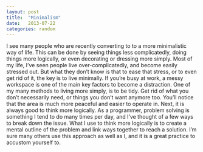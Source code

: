 ```yaml
---
layout: post
title:  "Minimalism"
date:   2013-07-22
categories: random
---
```


I see many people who are recently converting to to a more minimalistic way of life. This can be done by seeing things less complicatedly, doing things more logically, or even decorating or dressing more simply. Most of my life, I’ve seen people live over-complicatedly, and become easily stressed out. But what they don’t know is that to ease that stress, or to even get rid of it, the key is to live minimally. If you’re busy at work, a messy workspace is one of the main key factors to become a distraction. One of my many methods to living more simply, is to be tidy. Get rid of what you don’t necessarily need, or things you don’t want anymore too. You’ll notice that the area is much more peaceful and easier to operate in. Next, it is always good to think more logically. As a programmer, problem solving is something I tend to do many times per day, and I’ve thought of a few ways to break down the issue. What I use to think more logically is to create a mental outline of the problem and link ways together to reach a solution. I’m sure many others use this approach as well as I, and it is a great practice to accustom yourself to.